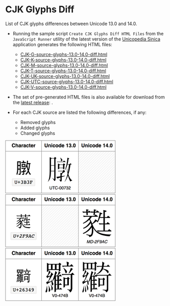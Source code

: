 # CJK Glyphs Diff

List of CJK glyphs differences between Unicode 13.0 and 14.0.

- Running the sample script `Create CJK Glyphs Diff HTML Files` from the `JavaScript Runner` utility of the latest version of the [Unicopedia Sinica](https://github.com/tonton-pixel/unicopedia-sinica) application generates the following HTML files:

    - [CJK-G-source-glyphs-13.0-14.0-diff.html](CJK-G-source-glyphs-13.0-14.0-diff.html)
    - [CJK-K-source-glyphs-13.0-14.0-diff.html](CJK-K-source-glyphs-13.0-14.0-diff.html)
    - [CJK-M-source-glyphs-13.0-14.0-diff.html](CJK-M-source-glyphs-13.0-14.0-diff.html)
    - [CJK-T-source-glyphs-13.0-14.0-diff.html](CJK-T-source-glyphs-13.0-14.0-diff.html)
    - [CJK-UK-source-glyphs-13.0-14.0-diff.html](CJK-UK-source-glyphs-13.0-14.0-diff.html)
    - [CJK-UTC-source-glyphs-13.0-14.0-diff.html](CJK-UTC-source-glyphs-13.0-14.0-diff.html)
    - [CJK-V-source-glyphs-13.0-14.0-diff.html](CJK-V-source-glyphs-13.0-14.0-diff.html)

- The set of pre-generated HTML files is also available for download from the [latest release](https://github.com/tonton-pixel/cjk-glyphs-diff/releases/latest): [](https://github.com/tonton-pixel/cjk-glyphs-diff/releases/download/v3.1.0/CJK-glyphs-diff-pixelmatch-32.zip).

- For each CJK source are listed the following differences, if any:

    - Removed glyphs
    - Added glyphs
    - Changed glyphs

<img width="345" src="removed-example.png">

<img width="345" src="added-example.png">

<img width="345" src="changed-example.png">

